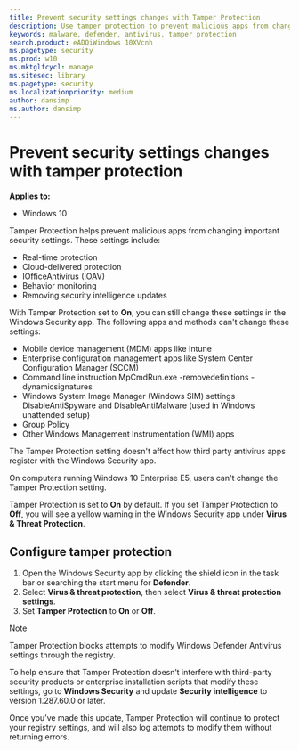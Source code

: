 ```yaml
---
title: Prevent security settings changes with Tamper Protection
description: Use tamper protection to prevent malicious apps from changing important security settings.
keywords: malware, defender, antivirus, tamper protection
search.product: eADQiWindows 10XVcnh
ms.pagetype: security
ms.prod: w10
ms.mktglfcycl: manage
ms.sitesec: library
ms.pagetype: security
ms.localizationpriority: medium
author: dansimp
ms.author: dansimp
---
```


# Prevent security settings changes with tamper protection

**Applies to:**

- Windows 10

Tamper Protection helps prevent malicious apps from changing important security settings. These settings include:

- Real-time protection
- Cloud-delivered protection
- IOfficeAntivirus (IOAV)
- Behavior monitoring
- Removing security intelligence updates

With Tamper Protection set to **On**, you can still change these settings in the Windows Security app. The following apps and methods can't change these settings:

- Mobile device management (MDM) apps like Intune
- Enterprise configuration management apps like System Center Configuration Manager (SCCM)
- Command line instruction MpCmdRun.exe -removedefinitions -dynamicsignatures
- Windows System Image Manager (Windows SIM) settings DisableAntiSpyware and DisableAntiMalware (used in Windows unattended setup)
- Group Policy
- Other Windows Management Instrumentation (WMI) apps

The Tamper Protection setting doesn't affect how third party antivirus apps register with the Windows Security app.

On computers running Windows 10 Enterprise E5, users can't change the Tamper Protection setting.

Tamper Protection is set to **On** by default. If you set Tamper Protection to **Off**, you will see a yellow warning in the Windows Security app under **Virus & Threat Protection**.

## Configure tamper protection

1. Open the Windows Security app by clicking the shield icon in the task bar or searching the start menu for **Defender**.
2. Select **Virus & threat protection**, then select **Virus & threat protection settings**.
3. Set **Tamper Protection** to **On** or **Off**.

>[!NOTE]
>Tamper Protection blocks attempts to modify Windows Defender Antivirus settings through the registry.
>
>To help ensure that Tamper Protection doesn’t interfere with third-party security products or enterprise installation scripts that modify these settings, go to **Windows Security** and update **Security intelligence** to version 1.287.60.0 or later.
>
>Once you’ve made this update, Tamper Protection will continue to protect your registry settings, and will also log attempts to modify them without returning errors.
